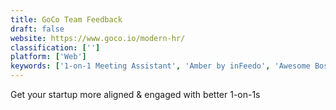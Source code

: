 ```yaml
---
title: GoCo Team Feedback
draft: false 
website: https://www.goco.io/modern-hr/
classification: ['']
platform: ['Web']
keywords: ['1-on-1 Meeting Assistant', 'Amber by inFeedo', 'Awesome Boss', 'BitterWorld', 'Customer Feedback Portal', 'Datawhale', 'Discussing Design', 'Duuoo', 'Emojicom.io', 'FeedBot by SurveySparrow', 'Feedback Tools', 'Haroopad', 'HeyTaco!', 'Incoming Feedback by Hotjar', 'Lattice Feedback', 'Report Nest', 'Shout Outs', 'TINYpulse Perform', 'Teampaper Snap', 'TenFour', 'UnderstandBetter', 'WorkStyle', 'Yafi']
---
```

Get your startup more aligned & engaged with better 1-on-1s